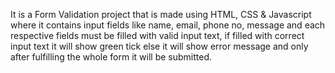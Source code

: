 It is a Form Validation project that is made using HTML, CSS & Javascript where it contains input fields like name, email, phone no, message 
and each respective fields must be filled with valid input text, if filled with correct input text it will show green tick else it will show error message and only after fulfilling the whole form
it will be submitted.
